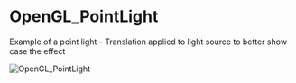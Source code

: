 # OpenGL_PointLight
Example of a point light - Translation applied to light source to better show case the effect


![OpenGL_PointLight](https://user-images.githubusercontent.com/54217603/103486730-ecb74400-4dcd-11eb-8a62-aa9591b7883e.gif)
